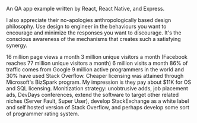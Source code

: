 An QA app example written by React, React Native, and Express.

I also appreciate their no-apologies anthropologically based design philosophy. Use design to engineer in the behaviours you want to encourage and minimize the responses you want to discourage. It's the conscious awareness of the mechanisms that creates such a satisfying synergy.

16 million page views a month
3 million unique visitors a month (Facebook reaches 77 million unique visitors a month)
6 million visits a month
86% of traffic comes from Google
9 million active programmers in the world and 30% have used Stack Overflow.
Cheaper licensing was attained through Microsoft's BizSpark program. My impression is they pay about \$11K for OS and SQL licensing.
Monitization strategy: unobtrusive adds, job placement ads, DevDays conferences, extend the software to target other related niches (Server Fault, Super User), develop StackExchange as a white label and self hosted version of Stack Overflow, and perhaps develop some sort of programmer rating system.
